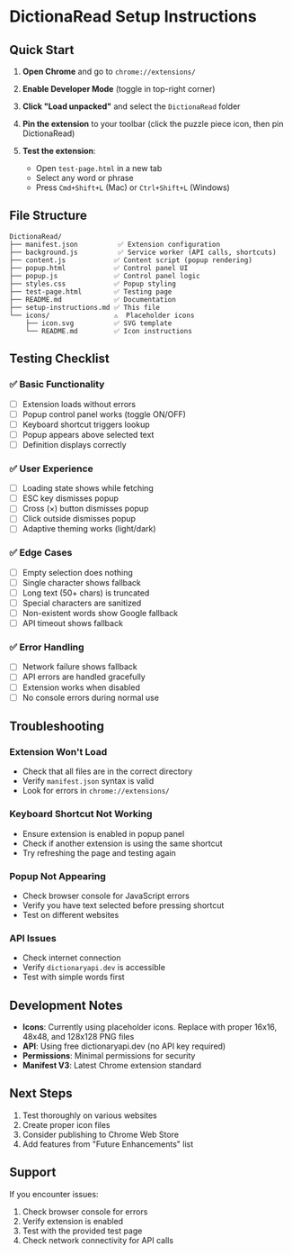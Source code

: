 # DictionaRead Setup Instructions

## Quick Start

1. **Open Chrome** and go to `chrome://extensions/`

2. **Enable Developer Mode** (toggle in top-right corner)

3. **Click "Load unpacked"** and select the `DictionaRead` folder

4. **Pin the extension** to your toolbar (click the puzzle piece icon, then pin DictionaRead)

5. **Test the extension**:
   - Open `test-page.html` in a new tab
   - Select any word or phrase
   - Press `Cmd+Shift+L` (Mac) or `Ctrl+Shift+L` (Windows)

## File Structure

```
DictionaRead/
├── manifest.json          ✅ Extension configuration
├── background.js          ✅ Service worker (API calls, shortcuts)
├── content.js            ✅ Content script (popup rendering)
├── popup.html            ✅ Control panel UI
├── popup.js              ✅ Control panel logic
├── styles.css            ✅ Popup styling
├── test-page.html        ✅ Testing page
├── README.md             ✅ Documentation
├── setup-instructions.md ✅ This file
└── icons/                ⚠️  Placeholder icons
    ├── icon.svg          ✅ SVG template
    └── README.md         ✅ Icon instructions
```

## Testing Checklist

### ✅ Basic Functionality
- [ ] Extension loads without errors
- [ ] Popup control panel works (toggle ON/OFF)
- [ ] Keyboard shortcut triggers lookup
- [ ] Popup appears above selected text
- [ ] Definition displays correctly

### ✅ User Experience
- [ ] Loading state shows while fetching
- [ ] ESC key dismisses popup
- [ ] Cross (×) button dismisses popup
- [ ] Click outside dismisses popup
- [ ] Adaptive theming works (light/dark)

### ✅ Edge Cases
- [ ] Empty selection does nothing
- [ ] Single character shows fallback
- [ ] Long text (50+ chars) is truncated
- [ ] Special characters are sanitized
- [ ] Non-existent words show Google fallback
- [ ] API timeout shows fallback

### ✅ Error Handling
- [ ] Network failure shows fallback
- [ ] API errors are handled gracefully
- [ ] Extension works when disabled
- [ ] No console errors during normal use

## Troubleshooting

### Extension Won't Load
- Check that all files are in the correct directory
- Verify `manifest.json` syntax is valid
- Look for errors in `chrome://extensions/`

### Keyboard Shortcut Not Working
- Ensure extension is enabled in popup panel
- Check if another extension is using the same shortcut
- Try refreshing the page and testing again

### Popup Not Appearing
- Check browser console for JavaScript errors
- Verify you have text selected before pressing shortcut
- Test on different websites

### API Issues
- Check internet connection
- Verify `dictionaryapi.dev` is accessible
- Test with simple words first

## Development Notes

- **Icons**: Currently using placeholder icons. Replace with proper 16x16, 48x48, and 128x128 PNG files
- **API**: Using free dictionaryapi.dev (no API key required)
- **Permissions**: Minimal permissions for security
- **Manifest V3**: Latest Chrome extension standard

## Next Steps

1. Test thoroughly on various websites
2. Create proper icon files
3. Consider publishing to Chrome Web Store
4. Add features from "Future Enhancements" list

## Support

If you encounter issues:
1. Check browser console for errors
2. Verify extension is enabled
3. Test with the provided test page
4. Check network connectivity for API calls
